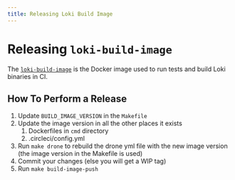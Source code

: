 ```yaml
---
title: Releasing Loki Build Image
---
```

# Releasing `loki-build-image`

The [`loki-build-image`](https://github.com/MarkWang2/loki/tree/master/loki-build-image) is the Docker image used to run tests and build Loki binaries in CI.

## How To Perform a Release

1. Update `BUILD_IMAGE_VERSION` in the `Makefile`
1. Update the image version in all the other places it exists
    1. Dockerfiles in `cmd` directory
    1. .circleci/config.yml
1. Run `make drone` to rebuild the drone yml file with the new image version (the image version in the Makefile is used)
1. Commit your changes (else you will get a WIP tag)
1. Run `make build-image-push`
